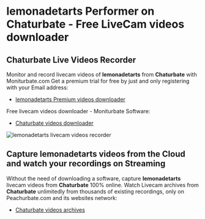 # lemonadetarts Performer on Chaturbate - Free LiveCam videos downloader

## Chaturbate Live Videos Recorder

Monitor and record livecam videos of **lemonadetarts** from **Chaturbate** with Moniturbate.com
Get a premium trial for free by just and only registering with your Email address:
* [lemonadetarts Premium videos downloader](https://moniturbate.com/request-demo-licence-key.html)

Free livecam videos downloader - Moniturbate Software:
* [Chaturbate videos downloader](https://moniturbate.com/moniturbate-download-software.html)

![lemonadetarts livecam videos recorder](https://peachurnet.com/templates/moniturbate-software.png)


## Capture lemonadetarts videos from the Cloud and watch your recordings on Streaming

Without the need of downloading a software, capture **lemonadetarts** livecam videos from **Chaturbate** 100% online.
Watch Livecam archives from **Chaturbate** unlimitedly from thousands of existing recordings, only on Peachurbate.com and its websites network:
* [Chaturbate videos archives](https://peachurnet.com/)